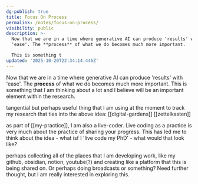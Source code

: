 ```yaml
---
dg-publish: true
title: Focus On Process
permalink: /notes/focus-on-process/
visibility: public
description: >-
  Now that we are in a time where generative AI can produce 'results' with
  'ease'. The **process** of what we do becomes much more important. 

  This is something t
updated: '2025-10-20T22:34:14.446Z'
---
```

Now that we are in a time where generative AI can produce 'results' with 'ease'. The **process** of what we do becomes much more important. 
This is something that I am thinking about a lot and I believe will be an important element within the research.

tangential but perhaps useful thing that I am using at the moment to track my research that ties into the above idea:
[[digital-gardens]]
[[zettelkasten]]

as part of [[my-practice]], I am also a live-coder. Live coding as a practice is very much about the practice of sharing your progress. This has led me to think about the idea - what isf I 'live code my PhD' - what would that look like?

perhaps collecting all of the places that I am developing work, like my github, obsidian, notion, youtube(?) and creating like a platform that this is being shared on. Or perhaps doing broadcasts or something? Need further thought, but I am really interested in exploring this.
